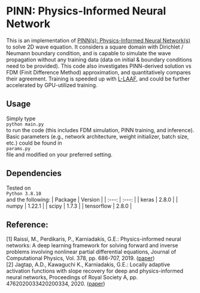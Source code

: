 # PINN: Physics-Informed Neural Network

This is an implementation of [PINN(s): Physics-Informed Neural Network(s)](https://www.sciencedirect.com/science/article/pii/S0021999118307125) to solve 2D wave equation. It considers a square domain with Dirichlet / Neumann boundary condition, and is capable to simulate the wave propagation without any training data (data on initial & boundary conditions need to be provided). This code also investigates PINN-derived solution vs FDM (Finit Difference Method) approximation, and quantitatively compares their agreement. Training is speeded up with [L-LAAF](https://royalsocietypublishing.org/doi/10.1098/rspa.2020.0334), and could be further accelerated by GPU-utilized training. 

## Usage
Simply type 
<br>
<code>python main.py</code>
<br>
to run the code (this includes FDM simulation, PINN training, and inference). Basic parameters (e.g., network architecture, weight initializer, batch size, etc.) could be found in 
<br>
<code>params.py</code>
<br>
file and modified on your preferred setting. 

## Dependencies
Tested on 
<br>
<code>Python 3.8.10</code>
<br>
and the following:
| Package | Version |
| :---: | :---: |
| keras | 2.8.0 |
| numpy | 1.22.1 | 
| scipy |  1.7.3 | 
| tensorflow | 2.8.0 |

## Reference:
[1] Raissi, M., Perdikaris, P., Karniadakis,  G.E.: Physics-informed neural networks: A deep learning framework for solving forward and inverse problems involving nonlinear partial differential equations, Journal of Computational Physics, Vol. 378, pp. 686-707, 2019. ([paper](https://www.sciencedirect.com/science/article/pii/S0021999118307125))
<br>
[2] Jagtap, A.D., Kawaguchi K., Karniadakis, G.E.: Locally adaptive activation functions with slope recovery for deep and physics-informed neural networks, Proceedings of Royal Society A, pp. 4762020033420200334, 2020. ([paper](https://royalsocietypublishing.org/doi/10.1098/rspa.2020.0334))
